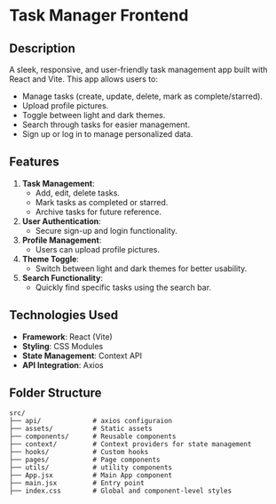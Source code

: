 # Task Manager Frontend

## Description

A sleek, responsive, and user-friendly task management app built with React and Vite. This app allows users to:
- Manage tasks (create, update, delete, mark as complete/starred).
- Upload profile pictures.
- Toggle between light and dark themes.
- Search through tasks for easier management.
- Sign up or log in to manage personalized data.

## Features

1. **Task Management**:
   - Add, edit, delete tasks.
   - Mark tasks as completed or starred.
   - Archive tasks for future reference.
2. **User Authentication**:
   - Secure sign-up and login functionality.
3. **Profile Management**:
   - Users can upload profile pictures.
4. **Theme Toggle**:
   - Switch between light and dark themes for better usability.
5. **Search Functionality**:
   - Quickly find specific tasks using the search bar.

## Technologies Used

- **Framework**: React (Vite)
- **Styling**: CSS Modules
- **State Management**: Context API
- **API Integration**: Axios



## Folder Structure
    src/
    ├── api/             # axios configuraion
    ├── assets/          # Static assets
    ├── components/      # Reusable components
    ├── context/         # Context providers for state management
    ├── hooks/           # Custom hooks
    ├── pages/           # Page components
    ├── utils/           # utility components
    ├── App.jsx          # Main App component
    ├── main.jsx         # Entry point
    ├── index.css        # Global and component-level styles
    
